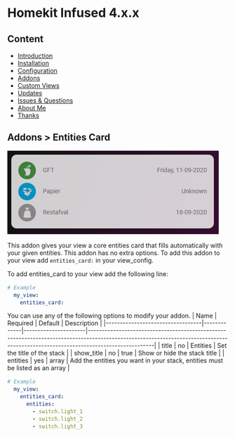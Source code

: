 # Homekit Infused 4.x.x

## Content
- [Introduction](../index.md)
- [Installation](../installation.md)
- [Configuration](../configuration.md)
- [Addons](../addons.md)
- [Custom Views](../custom_views.md)
- [Updates](../updates.md)
- [Issues & Questions](../issues.md)
- [About Me](../about.md)
- [Thanks](../thanks.md)

## Addons > Entities Card

![Homekit Infused](../images/waste-collection-card.png)

This addon gives your view a core entities card that fills automatically with your given entities.
This addon has no extra options.
To add this addon to your view add `entities_card:` in your view_config.

To add entities_card to your view add the following line:

```yaml
# Example
  my_view:
    entities_card:
```

You can use any of the following options to modify your addon.
| Name | Required | Default | Description |
|----------------------------------|-------------|----------------------|-----------------------------------------------------------------------------------------------------------------------------------------------------------------------------------|
| title | no | Entities | Set the title of the stack |
| show_title | no | true | Show or hide the stack title |
| entities | yes | array | Add the entities you want in your stack, entities must be listed as an array |

```yaml
# Example
  my_view:
    entities_card:
      entities:
        - switch.light_1
        - switch.light_2
        - switch.light_3
```              